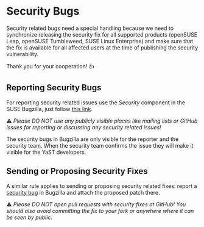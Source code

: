 # Security Bugs

Security related bugs need a special handling because we need to synchronize
releasing the security fix for all supported products (openSUSE Leap, openSUSE
Tumbleweed, SUSE Linux Enterprise) and make sure that the fix is available
for all affected users at the time of publishing the security vulnerability.

Thank you for your cooperation! :+1:

## Reporting Security Bugs

For reporting security related issues use the *Security* component in the SUSE
Bugzilla, just follow [this link](
https://bugzilla.suse.com/enter_bug.cgi?format=guided&product=openSUSE+Tumbleweed&component=Security).

:warning: *Please DO NOT use any publicly visible places like mailing lists
or GitHub issues for reporting or discussing any security related issues!*

The security bugs in Bugzilla are only visible for the reporter and the security
team. When the security team confirms the issue they will make it visible for
the YaST developers.

## Sending or Proposing Security Fixes

A similar rule applies to sending or proposing security related fixes: report a
[security bug](
https://bugzilla.suse.com/enter_bug.cgi?format=guided&product=openSUSE+Tumbleweed&component=Security)
in Bugzilla and attach the proposed patch there.

:warning: *Please DO NOT open pull requests with security fixes at GitHub!
You should also avoid committing the fix to your fork or anywhere where it
can be seen by public.*
